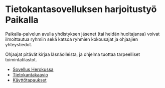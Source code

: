 # Tietokantasovelluksen harjoitustyö Paikalla

Paikalla-palvelun avulla yhdistyksen jäsenet (tai heidän huoltajansa) voivat ilmoittautua ryhmiin sekä katsoa ryhmien kokousajat ja ohjaajien yhteystiedot.

Ohjaajat pitävät kirjaa läsnäolleista, ja ohjelma tuottaa tarpeelliset toimintatilastot.

- [Sovellus Herokussa](https://olenpaikalla.herokuapp.com)
- [Tietokantakaavio](documentation/tietokantakaavio.svg)
- [Käyttötapaukset](documentation/kayttotapaukset.md)
